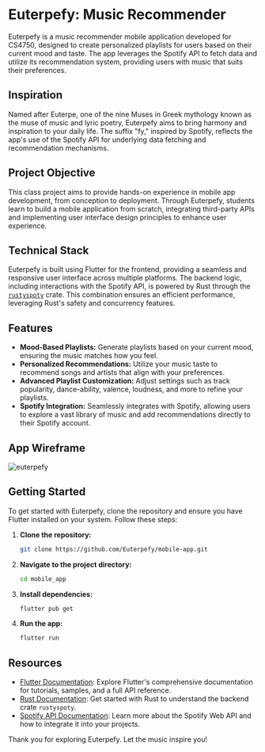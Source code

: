 # Euterpefy: Music Recommender

Euterpefy is a music recommender mobile application developed for CS4750, designed to create
personalized playlists for users based on their current mood and taste. The app leverages the Spotify API to fetch data and utilize its recommendation system, providing users with music that suits their preferences.

## Inspiration

Named after Euterpe, one of the nine Muses in Greek mythology known as the muse of music and lyric poetry, Euterpefy aims to bring harmony and inspiration to your daily life. The suffix "fy," inspired by Spotify, reflects the app's use of the Spotify API for underlying data fetching and recommendation mechanisms.

## Project Objective

This class project aims to provide hands-on experience in mobile app development, from conception to deployment. Through Euterpefy, students learn to build a mobile application from scratch, integrating third-party APIs and implementing user interface design principles to enhance user experience.

## Technical Stack

Euterpefy is built using Flutter for the frontend, providing a seamless and responsive user
interface across multiple platforms. The backend logic, including interactions with the Spotify API, is powered by Rust through the [`rustyspoty`](https://github.com/bluesimp1102/rustyspoty) crate. This combination ensures an efficient performance, leveraging Rust's safety and concurrency features.

## Features

- **Mood-Based Playlists:** Generate playlists based on your current mood, ensuring the music
  matches how you feel.
- **Personalized Recommendations:** Utilize your music taste to recommend songs and artists that
  align with your preferences.
- **Advanced Playlist Customization:** Adjust settings such as track popularity, dance-ability,
  valence, loudness, and more to refine your playlists.
- **Spotify Integration:** Seamlessly integrates with Spotify, allowing users to explore a vast
  library of music and add recommendations directly to their Spotify account.

## App Wireframe

![euterpefy](https://github.com/Euterpefy/mobile-app/assets/88558991/6187d469-bf07-4c8f-80f0-5da19d38b16d)

## Getting Started

To get started with Euterpefy, clone the repository and ensure you have Flutter installed on your
system. Follow these steps:

1. **Clone the repository:**

   ```sh
   git clone https://github.com/Euterpefy/mobile-app.git
   ```

2. **Navigate to the project directory:**

   ```sh
   cd mobile_app
   ```

3. **Install dependencies:**

   ```sh
   flutter pub get
   ```

4. **Run the app:**

   ```sh
   flutter run
   ```

## Resources

- [Flutter Documentation](https://docs.flutter.dev/): Explore Flutter's comprehensive documentation
  for tutorials, samples, and a full API reference.
- [Rust Documentation](https://www.rust-lang.org/learn): Get started with Rust to understand the
  backend crate `rustyspoty`.
- [Spotify API Documentation](https://developer.spotify.com/documentation/web-api/): Learn more
  about the Spotify Web API and how to integrate it into your projects.

Thank you for exploring Euterpefy. Let the music inspire you!
